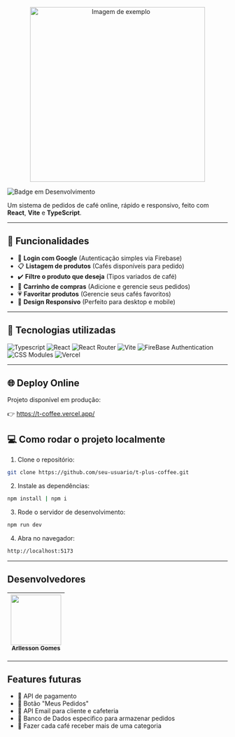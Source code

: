 <p align="center">
  <img src="https://github.com/user-attachments/assets/fa854304-f260-4292-8b91-402360e6b447" alt="Imagem de exemplo" width="400"/>
</p>

![Badge em Desenvolvimento](http://img.shields.io/static/v1?label=STATUS&message=EM%20DESENVOLVIMENTO&color=GREEN&style=for-the-badge)




Um sistema de pedidos de café online, rápido e responsivo, feito com **React**, **Vite** e **TypeScript**.

---

## 📌 Funcionalidades

- 🔑 **Login com Google** (Autenticação simples via Firebase)
- 📋 **Listagem de produtos** (Cafés disponíveis para pedido)
- ✔️ **Filtre o produto que deseja** (Tipos variados de café)
- 🛒 **Carrinho de compras** (Adicione e gerencie seus pedidos)
- 💗 **Favoritar produtos** (Gerencie seus cafés favoritos)
- 📱 **Design Responsivo** (Perfeito para desktop e mobile)

---

## 🚀 Tecnologias utilizadas

![Typescript](https://img.shields.io/badge/-Typescript-lightblue?style=for-the-badge&logo=typescript)
![React](https://img.shields.io/badge/-React-blue?style=for-the-badge&logo=react)
![React Router](https://img.shields.io/badge/-React%20Router-orange?style=for-the-badge&logo=react-router)
![Vite](https://img.shields.io/badge/-Vite-lightblue?style=for-the-badge&logo=vite)
![FireBase Authentication](https://img.shields.io/badge/-Firebase-orange?style=for-the-badge&logo=firebase)
![CSS Modules](https://img.shields.io/badge/-cssmodules-darkpurple?style=for-the-badge&logo=css)
![Vercel](https://img.shields.io/badge/-vercel-black?style=for-the-badge&logo=vercel)

---

## 🌐 Deploy Online

Projeto disponível em produção:

👉 https://t-coffee.vercel.app/

## 💻 Como rodar o projeto localmente

1. Clone o repositório:

```bash
git clone https://github.com/seu-usuario/t-plus-coffee.git

```
2. Instale as dependências:

```bash
npm install | npm i 
```

3. Rode o servidor de desenvolvimento:

```bash
npm run dev
```

4. Abra no navegador:

```bash
http://localhost:5173
```

----

## Desenvolvedores

| [<img loading="lazy" src="https://avatars.githubusercontent.com/u/120507007?v=4" width=115><br><sub>Arllesson Gomes</sub>](https://github.com/arllekws) | 
| :---: |
----
## Features futuras 


- 📝 API de pagamento
- 📝 Botão "Meus Pedidos"
- 📝 API Email para cliente e cafeteria
- 📝 Banco de Dados especifico para armazenar pedidos
- 📝 Fazer cada café receber mais de uma categoria

